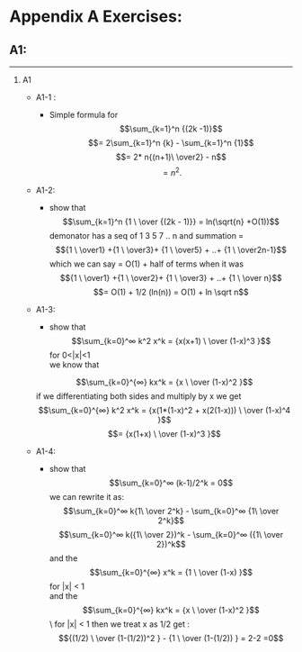 # Appendix A Exercises:
## A1:
-----
1. A1
    - A1-1 :
        - Simple formula for $$\sum_{k=1}^n {(2k -1)}$$
        $$=  2\sum_{k=1}^n {k} -  \sum_{k=1}^n {1}$$
        $$= 2* n{(n+1)\ \over2} - n$$
        $$=n^2.$$
    - A1-2:
        - show that $$\sum_{k=1}^n {1 \ \over {(2k - 1)}} = ln(\sqrt{n} +O(1))$$
        demonator has a seq of 1 3 5 7 .. n and summation = $${1 \ \over1} +{1 \ \over3}+ {1 \ \over5} + ..+ {1 \ \over2n-1}$$
        which we can say = O(1) + half of terms when it was $${1 \ \over1} +{1 \ \over2}+ {1 \ \over3} + ..+ {1 \ \over n}$$
        $$= O(1) + 1/2 (ln(n)) = O(1) + ln \sqrt n$$
    - A1-3:
         
        - show that $$\sum_{k=0}^∞ k^2 x^k = {x(x+1) \ \over (1-x)^3 }$$ for 0<|x|<1\
        we know that 

        $$\sum_{k=0}^{∞} kx^k  =  {x  \ \over (1-x)^2 }$$ 
        if we differentiating both sides and multiply by x we get\
        $$\sum_{k=0}^{∞} k^2 x^k  =  {x(1*(1-x)^2 + x(2(1-x)))  \ \over (1-x)^4 }$$
        $$= {x(1+x)  \ \over (1-x)^3 }$$

    - A1-4:
        
        - show that $$\sum_{k=0}^∞ (k-1)/2^k = 0$$
        we can rewrite it as:\
        $$\sum_{k=0}^∞ k{1\ \over 2^k} - \sum_{k=0}^∞ {1\ \over 2^k}$$
        $$\sum_{k=0}^∞ k({1\ \over 2})^k - \sum_{k=0}^∞ ({1\ \over 2})^k$$
        and the $$\sum_{k=0}^{∞} x^k  =  {1  \ \over (1-x) }$$ for |x| < 1\
        and the $$\sum_{k=0}^{∞} kx^k  =  {x  \ \over (1-x)^2 }$$ \ for |x| < 1
        then we treat x as 1/2 get : \
        $${(1/2)  \ \over (1-(1/2))^2 } -  {1  \ \over (1-(1/2)) } = 2-2 =0$$
        


